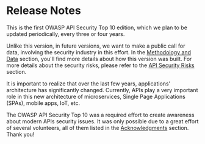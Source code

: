 Release Notes
=============

This is the first OWASP API Security Top 10 edition, which we plan to be updated
periodically, every three or four years.

Unlike this version, in future versions, we want to make a public call for data,
involving the security industry in this effort. In the [Methodology and Data][1]
section, you'll find more details about how this version was built. For more
details about the security risks, please refer to the [API Security Risks][2]
section.

It is important to realize that over the last few years, applications'
architecture has significantly changed. Currently, APIs play a very important
role in this new architecture of microservices, Single Page Applications (SPAs),
mobile apps, IoT, etc.

The OWASP API Security Top 10 was a required effort to create awareness about
modern APIs security issues. It was only possible due to a great effort of
several volunteers, all of them listed in the [Acknowledgments][3] section.
Thank you!

[1]: ./0xd0-about-data.md
[2]: ./0x10-api-security-risks.md
[3]: ./0xd1-acknowledgments.md
